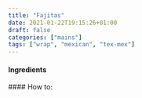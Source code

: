 ```yaml
---
title: "Fajitas"
date: 2021-01-22T19:15:26+01:00
draft: false
categories: ["mains"]
tags: ["wrap", "mexican", "tex-mex"]
---
```



#### Ingredients


#### How to:



